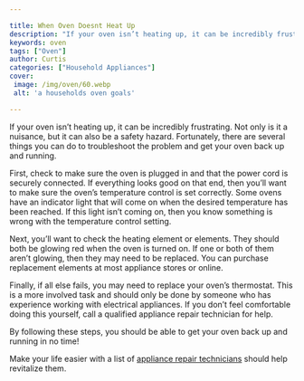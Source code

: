 ```yaml
---

title: When Oven Doesnt Heat Up
description: "If your oven isn’t heating up, it can be incredibly frustrating. Not only is it a nuisance, but it can also be a safety hazard. Fo...keep reading to learn"
keywords: oven
tags: ["Oven"]
author: Curtis
categories: ["Household Appliances"]
cover: 
 image: /img/oven/60.webp
 alt: 'a households oven goals'

---
```


If your oven isn’t heating up, it can be incredibly frustrating. Not only is it a nuisance, but it can also be a safety hazard. Fortunately, there are several things you can do to troubleshoot the problem and get your oven back up and running. 

First, check to make sure the oven is plugged in and that the power cord is securely connected. If everything looks good on that end, then you’ll want to make sure the oven’s temperature control is set correctly. Some ovens have an indicator light that will come on when the desired temperature has been reached. If this light isn’t coming on, then you know something is wrong with the temperature control setting. 

Next, you’ll want to check the heating element or elements. They should both be glowing red when the oven is turned on. If one or both of them aren’t glowing, then they may need to be replaced. You can purchase replacement elements at most appliance stores or online. 

Finally, if all else fails, you may need to replace your oven’s thermostat. This is a more involved task and should only be done by someone who has experience working with electrical appliances. If you don’t feel comfortable doing this yourself, call a qualified appliance repair technician for help. 

By following these steps, you should be able to get your oven back up and running in no time!

Make your life easier with a list of <a href="/pages/appliance-repair-technicians/">appliance repair technicians</a> should help revitalize them.